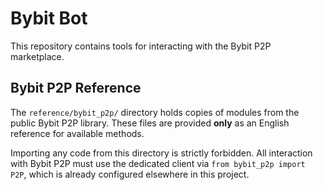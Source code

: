 # Bybit Bot

This repository contains tools for interacting with the Bybit P2P marketplace.

## Bybit P2P Reference

The `reference/bybit_p2p/` directory holds copies of modules from the public Bybit P2P library. These files are provided **only** as an English reference for available methods.

Importing any code from this directory is strictly forbidden. All interaction with Bybit P2P must use the dedicated client via `from bybit_p2p import P2P`, which is already configured elsewhere in this project.
